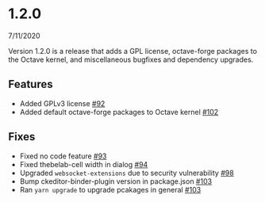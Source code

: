 # 1.2.0
7/11/2020

Version 1.2.0 is a release that adds a GPL license, octave-forge packages to the Octave kernel, and miscellaneous bugfixes and dependency upgrades.

## Features
* Added GPLv3 license
  [#92](https://github.com/LibreTexts/ckeditor-binder-plugin/pull/92)
* Added default octave-forge packages to Octave kernel
  [#102](https://github.com/LibreTexts/ckeditor-binder-plugin/pull/102)

## Fixes
* Fixed no code feature
  [#93](https://github.com/LibreTexts/ckeditor-binder-plugin/pull/93)
* Fixed thebelab-cell width in dialog
  [#94](https://github.com/LibreTexts/ckeditor-binder-plugin/pull/94)
* Upgraded `websocket-extensions` due to security vulnerability
  [#98](https://github.com/LibreTexts/ckeditor-binder-plugin/pull/98)
* Bump ckeditor-binder-plugin version in package.json
  [#103](https://github.com/LibreTexts/ckeditor-binder-plugin/pull/103)
* Ran `yarn upgrade` to upgrade pcakages in general
  [#103](https://github.com/LibreTexts/ckeditor-binder-plugin/pull/103)
